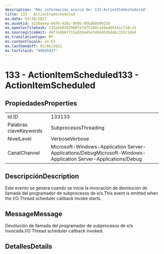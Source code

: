 ```yaml
---
description: 'Más información acerca de: 133-ActionItemScheduled'
title: 133 - ActionItemScheduled
ms.date: 03/30/2017
ms.assetid: a226aeea-69f4-438c-909b-05bd68b99220
ms.openlocfilehash: 135a5b8392980fe7d75180ca38ad69341c718c31
ms.sourcegitcommit: ddf7edb67715a5b9a45e3dd44536dabc153c1de0
ms.translationtype: MT
ms.contentlocale: es-ES
ms.lasthandoff: 02/06/2021
ms.locfileid: "99645937"
---
```

# <a name="133---actionitemscheduled"></a><span data-ttu-id="e0342-103">133 - ActionItemScheduled</span><span class="sxs-lookup"><span data-stu-id="e0342-103">133 - ActionItemScheduled</span></span>

## <a name="properties"></a><span data-ttu-id="e0342-104">Propiedades</span><span class="sxs-lookup"><span data-stu-id="e0342-104">Properties</span></span>  
  
|||  
|-|-|  
|<span data-ttu-id="e0342-105">Id.</span><span class="sxs-lookup"><span data-stu-id="e0342-105">ID</span></span>|<span data-ttu-id="e0342-106">133</span><span class="sxs-lookup"><span data-stu-id="e0342-106">133</span></span>|  
|<span data-ttu-id="e0342-107">Palabras clave</span><span class="sxs-lookup"><span data-stu-id="e0342-107">Keywords</span></span>|<span data-ttu-id="e0342-108">Subprocesos</span><span class="sxs-lookup"><span data-stu-id="e0342-108">Threading</span></span>|  
|<span data-ttu-id="e0342-109">Nivel</span><span class="sxs-lookup"><span data-stu-id="e0342-109">Level</span></span>|<span data-ttu-id="e0342-110">Verbose</span><span class="sxs-lookup"><span data-stu-id="e0342-110">Verbose</span></span>|  
|<span data-ttu-id="e0342-111">Canal</span><span class="sxs-lookup"><span data-stu-id="e0342-111">Channel</span></span>|<span data-ttu-id="e0342-112">Microsoft-Windows-Application Server-Applications/Debug</span><span class="sxs-lookup"><span data-stu-id="e0342-112">Microsoft-Windows-Application Server-Applications/Debug</span></span>|  
  
## <a name="description"></a><span data-ttu-id="e0342-113">Descripción</span><span class="sxs-lookup"><span data-stu-id="e0342-113">Description</span></span>  

 <span data-ttu-id="e0342-114">Este evento se genera cuando se inicia la invocación de devolución de llamada del programador de subprocesos de e/s.</span><span class="sxs-lookup"><span data-stu-id="e0342-114">This event is emitted when the I/O Thread scheduler callback invoke starts.</span></span>  
  
## <a name="message"></a><span data-ttu-id="e0342-115">Message</span><span class="sxs-lookup"><span data-stu-id="e0342-115">Message</span></span>  

 <span data-ttu-id="e0342-116">Devolución de llamada del programador de subprocesos de e/s invocada.</span><span class="sxs-lookup"><span data-stu-id="e0342-116">I/O Thread scheduler callback invoked.</span></span>  
  
## <a name="details"></a><span data-ttu-id="e0342-117">Detalles</span><span class="sxs-lookup"><span data-stu-id="e0342-117">Details</span></span>
